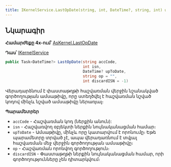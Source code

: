 ```yaml
---
title: IKernelService.LastOpDate(string, int, DateTime?, string, int) մեթոդ  
---
```


## Նկարագիր

**Համարժեքը 4x-ում՝** [AsKernel.LastOpDate](https://armsoft.github.io/as4x-docs/HTM/ProgrGuide/Functions/Functions/AccManagement/LastOpDate.html)

**Դաս՝** [IKernelService](../IKernelService.md)

```c#
public Task<DateTime?> LastOpDate(string accCode, 
                                  int isn, 
                                  DateTime? upToDate, 
                                  string op = "", 
                                  int discardISN = -1)
```

Վերադարձնում է փաստաթղթի հաշվառման վերջին նշանակված գործողության ամսաթիվը, որը ստեղծվել է հաշվառման նշված կոդով մինչև նշված ամսաթիվը ներառյալ։

**Պարամետրեր**

* `accCode` - Հաշվառման կոդ (ներքին անուն):
* `isn` - Հաշվառվող օբյեկտի ներքին նույնականացման համար։
* `upToDate` - Ամսաթիվը, մինչև որը կատարվում է որոնումը։ 
  Եթե պարամետրը տրված չէ, ապա վերադառնում է տվյալ հաշվառման մեջ վերջին գործողության ամսաթիվը։
* `op` - 	Հաշվառման որոնվող գործողություն։
* `discardISN` - Փաստաթղթի ներքին նույնականացման համար, որի գործողությունները չեն դիտարկվում։
